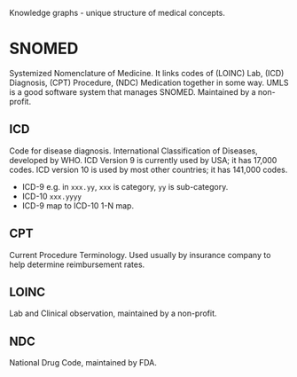 Knowledge graphs - unique structure of medical concepts.
# SNOMED
Systemized Nomenclature of Medicine. It links codes of (LOINC) Lab, (ICD) Diagnosis, (CPT) Procedure, (NDC) Medication together in some way. UMLS is a good software system that manages SNOMED. Maintained by a non-profit.

##  ICD
Code for disease diagnosis. International Classification of Diseases, developed by WHO. ICD Version 9 is currently used by USA; it has 17,000 codes. ICD version 10 is used by most other countries; it has 141,000 codes. 
- ICD-9
e.g. in `xxx.yy`, `xxx` is category, `yy` is sub-category.
- ICD-10
`xxx.yyyy`
- ICD-9 map to ICD-10
1-N map.

## CPT
Current Procedure Terminology. Used usually by insurance company to help determine reimbursement rates.

## LOINC
Lab and Clinical observation, maintained by a non-profit.

## NDC
National Drug Code, maintained by FDA.

